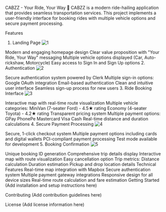 CABZZ - Your Ride, Your Way 🚗
CABZZ is a modern ride-hailing application that provides seamless transportation services. This project implements a user-friendly interface for booking rides with multiple vehicle options and secure payment processing.

Features
1. Landing Page
![1](https://github.com/user-attachments/assets/6a6e8a51-0d67-4e66-8e7e-79ae47bc057e)


Modern and engaging homepage design
Clear value proposition with "Your Ride, Your Way" messaging
Multiple vehicle options displayed (Car, Auto-rickshaw, Motorcycle)
Easy access to Sign In and Sign Up options
2. Authentication
![2](https://github.com/user-attachments/assets/f16e2985-24ac-4665-a85e-4b8f8aa13d07)


Secure authentication system powered by Clerk
Multiple sign-in options:
Google OAuth integration
Email-based authentication
Clean and intuitive user interface
Seamless sign-up process for new users
3. Ride Booking Interface
![3](https://github.com/user-attachments/assets/78e2448d-63c0-483b-aa52-8b1d889e7689)


Interactive map with real-time route visualization
Multiple vehicle categories:
MiniVan (7-seater Ford) - 4.5★ rating
Economy (4-seater Toyota) - 4.2★ rating
Transparent pricing system
Multiple payment options:
GPay
PhonePe
Mastercard
Visa
Cash
Real-time distance and duration calculations
4. Secure Payment Processing
![4](https://github.com/user-attachments/assets/b70ca363-831f-4cb5-91ac-18ab08253aa9)


Secure, 1-click checkout system
Multiple payment options including cards and digital wallets
PCI-compliant payment processing
Test mode available for development
5. Booking Confirmation
![5](https://github.com/user-attachments/assets/9af34871-c0a1-4d91-a46c-1d2a6c628d93)


Unique booking ID generation
Comprehensive trip details display
Interactive map with route visualization
Easy cancellation option
Trip metrics:
Distance calculation
Duration estimation
Pickup and drop location details
Technical Features
Real-time map integration with Mapbox
Secure authentication system
Multiple payment gateway integrations
Responsive design for all device sizes
Real-time route calculation and fare estimation
Getting Started
(Add installation and setup instructions here)

Contributing
(Add contribution guidelines here)

License
(Add license information here)

